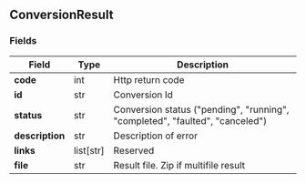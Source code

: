 ## ConversionResult


### Fields
| Field            | Type        | Description                                                                  |
|------------------|-------------|------------------------------------------------------------------------------|
| **code**         | int         | Http return code                                                             |
| **id**           | str         | Conversion Id                                                                |
| **status**       | str         | Conversion status ("pending", "running", "completed", "faulted", "canceled") |
| **description**  | str         | Description of error                                                         |
| **links**        | list\[str\] | Reserved                                                                     |
| **file**         | str         | Result file. Zip if multifile result                                         |

